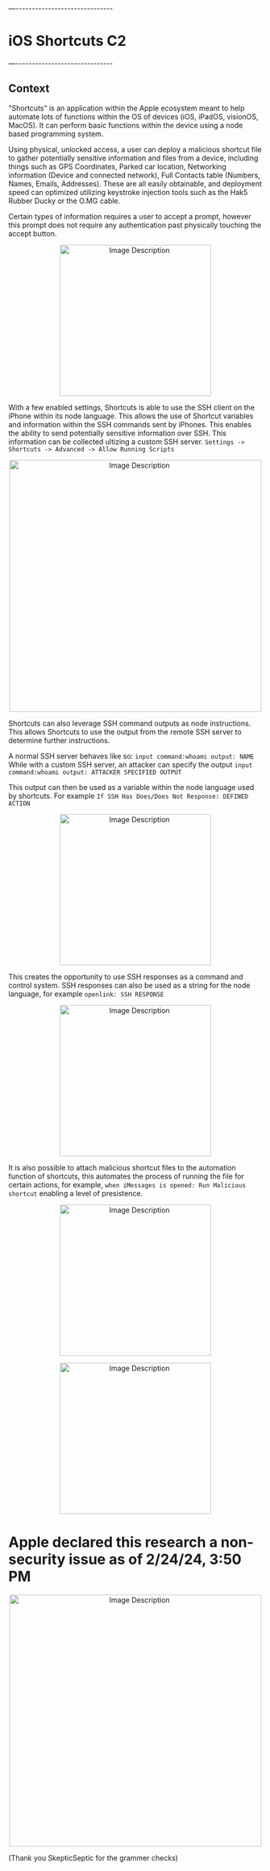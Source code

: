 —------------------------------
# iOS Shortcuts C2
—------------------------------

## Context

"Shortcuts" is an application within the Apple ecosystem meant to help automate lots of functions within the OS of devices (iOS, iPadOS, visionOS, MacOS). It can perform basic functions within the device using a node based programming system. 

Using physical, unlocked access, a user can deploy a malicious shortcut file to gather potentially sensitive information and files from a device, including things such as GPS Coordinates, Parked car location, Networking information (Device and connected network), Full Contacts table (Numbers, Names, Emails, Addresses). These are all easily obtainable, and deployment speed can optimized utilizing keystroke injection tools such as the Hak5 Rubber Ducky or the O.MG cable. 

Certain types of information requires a user to accept a prompt, however this prompt does not require any authentication past physically touching the accept button. 

<p align="center">
  <img src="https://github.com/user-attachments/assets/4cd86174-25b6-40bb-9d3f-c72b9dea60ee" alt="Image Description" width="300" height="auto">
</p>

With a few enabled settings, Shortcuts is able to use the SSH client on the iPhone within its node language. This allows the use of Shortcut variables and information within the SSH commands sent by iPhones. This enables the ability to send potentially sensitive information over SSH. This information can be collected ultizing a custom SSH server. 
`Settings -> Shortcuts -> Advanced -> Allow Running Scripts`

<p align="center">
<img src="https://github.com/Peaakss/iOS-C2-BETA/assets/115900893/62c9a031-f8be-4dd0-ad6b-a86dd8159a56" alt="Image Description" width="500" height="auto">
</p>

Shortcuts can also leverage SSH command outputs as node instructions. This allows Shortcuts to use the output from the remote SSH server to determine further instructions. 

A normal SSH server behaves like so:
`input command:whoami output: NAME` 
While with a custom SSH server, an attacker can specify the output
`input command:whoami output: ATTACKER SPECIFIED OUTPUT` 

This output can then be used as a variable within the node language used by shortcuts. For example `If SSH Has Does/Does Not Response: DEFINED ACTION`
<p align="center">
  <img src="https://github.com/user-attachments/assets/912d53d1-06e4-41a1-8dcf-dea5d57d40cd" alt="Image Description" width="300" height="auto">
</p>

This creates the opportunity to use SSH responses as a command and control system. SSH responses can also be used as a string for the node language, for example `openlink: SSH RESPONSE` 

<p align="center">
  <img src="https://github.com/user-attachments/assets/36abe184-7a63-4112-ba86-6a8ac94f4954" alt="Image Description" width="300" height="auto">
</p>

It is also possible to attach malicious shortcut files to the automation function of shortcuts, this automates the process of running the file for certain actions, for example, `when iMessages is opened: Run Malicious shortcut` enabling a level of presistence. 

<p align="center">
  <img src="https://github.com/user-attachments/assets/ff09cce5-0d3d-4862-95db-e0eb35eb43c5" alt="Image Description" width="300" height="auto">
</p>

<p align="center">
  <img src="https://github.com/user-attachments/assets/53b2c751-efc5-4430-81a8-ba06927b42b4" alt="Image Description" width="300" height="auto">
</p>

# Apple declared this research a non-security issue as of 2/24/24, 3:50 PM

<p align="center">
<img src="https://github.com/Peaakss/iOS-C2-BETA/assets/115900893/483212b1-8b66-4eb8-8880-89fdeb823347" alt="Image Description" width="500" height="auto">
</p>

(Thank you SkepticSeptic for the grammer checks) 
